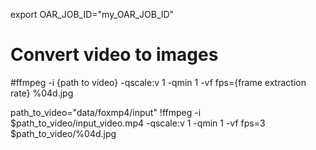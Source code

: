 export OAR_JOB_ID="my_OAR_JOB_ID"

# Convert video to images
#ffmpeg -i {path to video} -qscale:v 1 -qmin 1 -vf fps={frame extraction rate} %04d.jpg

path_to_video="data/foxmp4/input"
!ffmpeg -i $path_to_video/input_video.mp4 -qscale:v 1 -qmin 1 -vf fps=3 $path_to_video/%04d.jpg
